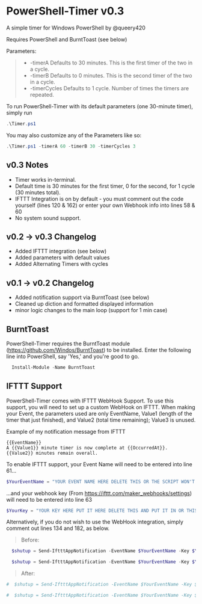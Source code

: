 # PowerShell-Timer v0.3
A simple timer for Windows PowerShell by @queery420

Requires PowerShell and BurntToast (see below)

Parameters:
> - -timerA
Defaults to 30 minutes. This is the first timer of the two in a cycle.
> - -timerB
Defaults to 0 minutes. This is the second timer of the two in a cycle.
> - -timerCycles
Defaults to 1 cycle. Number of times the timers are repeated.

To run PowerShell-Timer with its default parameters (one 30-minute timer), simply run
```PowerShell
.\Timer.ps1
```
You may also customize any of the Parameters like so:
```PowerShell
.\Timer.ps1 -timerA 60 -timerB 30 -timerCycles 3 
```

## v0.3 Notes
- Timer works in-terminal.
- Default time is 30 minutes for the first timer, 0 for the second, for 1 cycle (30 minutes total).
- IFTTT Integration is on by default - you must comment out the code yourself (lines 120 & 162) or enter your own Webhook info into lines 58 & 60
- No system sound support.

## v0.2 -> v0.3 Changelog
- Added IFTTT integration (see below)
- Added parameters with default values
- Added Alternating Timers with cycles

## v0.1 -> v0.2 Changelog
- Added notification support via BurntToast (see below)
- Cleaned up diction and formatted displayed information
- minor logic changes to the main loop (support for 1 min case)


## BurntToast
PowerShell-Timer requires the BurntToast module (https://github.com/Windos/BurntToast) to be installed. Enter the following line into PowerShell, say 'Yes,' and you're good to go.

```PowerShell
  Install-Module -Name BurntToast
```

## IFTTT Support
PowerShell-Timer comes with IFTTT WebHook Support. To use this support, you will need to set up a custom WebHook on IFTTT.
When making your Event, the parameters used are only EventName, Value1 (length of the timer that just finished), and Value2 (total time remaining); Value3 is unused.

Example of my notification message from IFTTT
```
{{EventName}}
A {{Value1}} minute timer is now complete at {{OccurredAt}}.
{{Value2}} minutes remain overall.
```

To enable IFTTT support, your Event Name will need to be entered into line 61...
```ps1
$YourEventName = "YOUR EVENT NAME HERE DELETE THIS OR THE SCRIPT WON'T WORK"
```
...and your webhook key (From https://ifttt.com/maker_webhooks/settings) will need to be entered into line 63
```ps1
$YourKey = "YOUR KEY HERE PUT IT HERE DELETE THIS AND PUT IT IN OR THIS SCRIPT WON'T WORK"
```
Alternatively, if you do not wish to use the WebHook integration, simply comment out lines 134 and 182, as below.
> Before:
```ps1
  $shutup = Send-IftttAppNotification -EventName $YourEventName -Key $YourKey -Value1 $timerA -Value2 $totalMinutes
```
```ps1
  $shutup = Send-IftttAppNotification -EventName $YourEventName -Key $YourKey -Value1 $timerB -Value2 $totalMinutes
```
> After:
```ps1
#  $shutup = Send-IftttAppNotification -EventName $YourEventName -Key $YourKey -Value1 $timerA -Value2 $totalMinutes
```
```ps1
#  $shutup = Send-IftttAppNotification -EventName $YourEventName -Key $YourKey -Value1 $timerB -Value2 $totalMinutes
```
